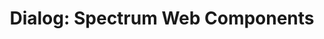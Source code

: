 ---
layout: examples.njk
title: 'Dialog: Spectrum Web Components'
displayName: Dialog
componentName: dialog
tags:
  - component-examples
---
